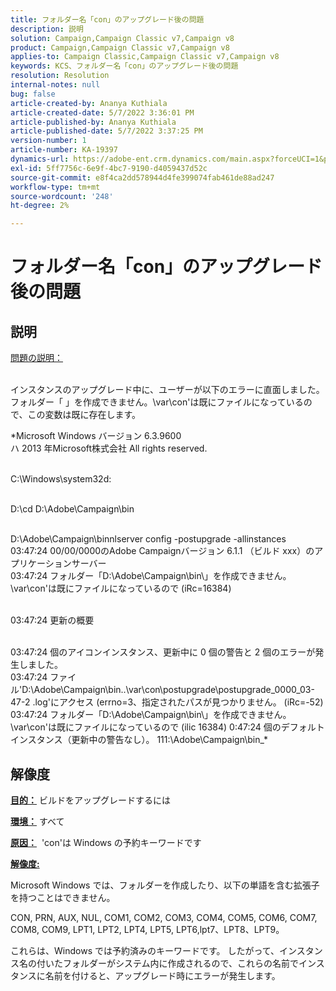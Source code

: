 ```yaml
---
title: フォルダー名「con」のアップグレード後の問題
description: 説明
solution: Campaign,Campaign Classic v7,Campaign v8
product: Campaign,Campaign Classic v7,Campaign v8
applies-to: Campaign Classic,Campaign Classic v7,Campaign v8
keywords: KCS、フォルダー名「con」のアップグレード後の問題
resolution: Resolution
internal-notes: null
bug: false
article-created-by: Ananya Kuthiala
article-created-date: 5/7/2022 3:36:01 PM
article-published-by: Ananya Kuthiala
article-published-date: 5/7/2022 3:37:25 PM
version-number: 1
article-number: KA-19397
dynamics-url: https://adobe-ent.crm.dynamics.com/main.aspx?forceUCI=1&pagetype=entityrecord&etn=knowledgearticle&id=71a05960-1bce-ec11-a7b5-0022480a8e40
exl-id: 5ff7756c-6e9f-4bc7-9190-d4059437d52c
source-git-commit: e8f4ca2dd578944d4fe399074fab461de88ad247
workflow-type: tm+mt
source-wordcount: '248'
ht-degree: 2%

---
```


# フォルダー名「con」のアップグレード後の問題

## 説明

<u>問題の説明：</u>

<br>インスタンスのアップグレード中に、ユーザーが以下のエラーに直面しました。 フォルダー「 」を作成できません。\var\con&#39;は既にファイルになっているので、この変数は既に存在します。

*Microsoft Windows バージョン 6.3.9600
<br>ハ 2013 年Microsoft株式会社 All rights reserved. 

<br>C:\Windows\system32d: 

<br>D:\cd D:\Adobe\Campaign\bin 

<br>D:\Adobe\Campaign\binnlserver config -postupgrade -allinstances
<br>03:47:24 00/00/0000のAdobe Campaignバージョン 6.1.1 （ビルド xxx）のアプリケーションサーバー
<br>03:47:24 フォルダー「D:\Adobe\Campaign\bin\」を作成できません。\var\con&#39;は既にファイルになっているので (iRc=16384) 

<br>03:47:24 更新の概要

<br>03:47:24 個のアイコンインスタンス、更新中に 0 個の警告と 2 個のエラーが発生しました。
<br>03:47:24 ファイル&#39;D:\Adobe\Campaign\bin\..\var\con\postupgrade\postupgrade_0000_03-47-2 .log&#39;にアクセス (errno=3、指定されたパスが見つかりません。 (iRc=-52)
<br>03:47:24 フォルダー「D:\Adobe\Campaign\bin\」を作成できません。\var\con&#39;は既にファイルになっているので (ilic 16384) 0:47:24 個のデフォルトインスタンス（更新中の警告なし）。 111:\Adobe\Campaign\bin_*

## 解像度


<b><u>目的：</u></b> ビルドをアップグレードするには

<b><u>環境：</u></b> すべて

<b><u>原因：</u></b>  &#39;con&#39;は Windows の予約キーワードです

<b><u>解像度:</u></b>

Microsoft Windows では、フォルダーを作成したり、以下の単語を含む拡張子を持つことはできません。

CON, PRN, AUX, NUL, COM1, COM2, COM3, COM4, COM5, COM6, COM7, COM8, COM9, LPT1, LPT2, LPT4, LPT5, LPT6,lpt7、LPT8、LPT9。

これらは、Windows では予約済みのキーワードです。 したがって、インスタンス名の付いたフォルダーがシステム内に作成されるので、これらの名前でインスタンスに名前を付けると、アップグレード時にエラーが発生します。
